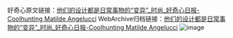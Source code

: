 好奇心原文链接：[他们的设计都是日常事物的“变异”_时尚_好奇心日报-Coolhunting Matilde Angelucci](https://www.qdaily.com/articles/9990.html)
WebArchive归档链接：[他们的设计都是日常事物的“变异”_时尚_好奇心日报-Coolhunting Matilde Angelucci](http://web.archive.org/web/20190623155400/https://www.qdaily.com/articles/9990.html)
![image](http://ww3.sinaimg.cn/large/007d5XDply1g3vhhn65edj30u04w5e81)